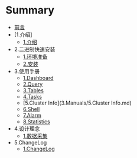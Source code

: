 # Summary

* [前言](README.md)
* [1.介绍]
   * [1.介绍](1.Overview/1.Overview.md)
* 2.二进制快速安装
   * [1.环境准备](2.Install/1.Env.md)
   * [2.安装](2.Install/2.Installing.md)
* 3.使用手册
   * [1.Dashboard](3.Manuals/1.Dashboard.md)
   * [2.Query](3.Manuals/2.Query.md)
   * [3.Tables](3.Manuals/3.Tables.md)
   * [4.Tasks](3.Manuals/4.Tasks.md)
   * [5.Cluster Info](3.Manuals/5.Cluster Info.md)
   * [6.Shell](3.Manuals/6.Shell.md)
   * [7.Alarm](3.Manuals/7.Alarm.md)
   * [8.Statistics](3.Manuals/8.Statistics.md)
* 4.设计理念
   * [1.数据采集](4.Designed/1.Collector.md)
* 5.ChangeLog
   * [1.ChangeLog](5.ChangeLog/1.ChangeLog.md)
